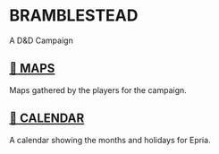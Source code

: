 # BRAMBLESTEAD
A D&D Campaign

## [📌 MAPS](./MAPS/MAPS.md)

Maps gathered by the players for the campaign. 

## [📅 CALENDAR](./months-and-holidays.md)

A calendar showing the months and holidays for Epria. 

<!---
## [🛡 ICONOGRAPHY](./ICONS/ICONS.md)

Icons, symbols and crests from around Epria. 

-->